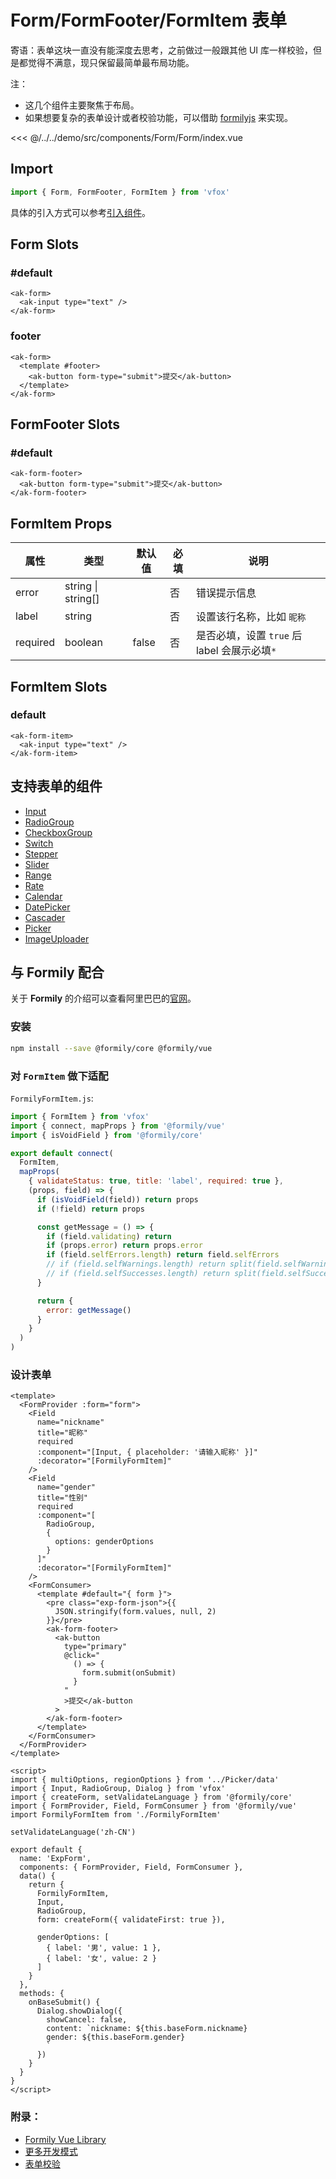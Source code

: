 # Form/FormFooter/FormItem 表单

寄语：表单这块一直没有能深度去思考，之前做过一般跟其他 UI 库一样校验，但是都觉得不满意，现只保留最简单最布局功能。

注：

- 这几个组件主要聚焦于布局。
- 如果想要复杂的表单设计或者校验功能，可以借助 [formilyjs](https://formilyjs.org/zh-CN/guide) 来实现。

<CodeDemo name="Form">

<<< @/../../demo/src/components/Form/Form/index.vue

</CodeDemo>

## Import

```js
import { Form, FormFooter, FormItem } from 'vfox'
```

具体的引入方式可以参考[引入组件](../guide/import.md)。

## Form Slots

### #default

```vue
<ak-form>
  <ak-input type="text" />
</ak-form>
```

### footer

```vue
<ak-form>
  <template #footer>
    <ak-button form-type="submit">提交</ak-button>
  </template>
</ak-form>
```

## FormFooter Slots

### #default

```vue
<ak-form-footer>
  <ak-button form-type="submit">提交</ak-button>
</ak-form-footer>
```

## FormItem Props

| 属性     | 类型               | 默认值 | 必填 | 说明                                         |
| -------- | ------------------ | ------ | ---- | -------------------------------------------- |
| error    | string \| string[] |        | 否   | 错误提示信息                                 |
| label    | string             |        | 否   | 设置该行名称，比如 `昵称`                    |
| required | boolean            | false  | 否   | 是否必填，设置 `true` 后 label 会展示必填`*` |

## FormItem Slots

### default

```vue
<ak-form-item>
  <ak-input type="text" />
</ak-form-item>
```

## 支持表单的组件

- [Input](./Input.md)
- [RadioGroup](./Radio.md#radiogroup)
- [CheckboxGroup](./Checkbox.md#checkboxgroup)
- [Switch](./Switch.md)
- [Stepper](./Stepper.md)
- [Slider](./Slider.md)
- [Range](./Range.md)
- [Rate](./Rate.md)
- [Calendar](./Calendar.md)
- [DatePicker](./DatePicker.md)
- [Cascader](./Cascader.md)
- [Picker](./Picker.md)
- [ImageUploader](./ImageUploader.md)

## 与 **Formily** 配合

关于 **Formily** 的介绍可以查看阿里巴巴的[官网](https://formilyjs.org/zh-CN)。

### 安装

```sh
npm install --save @formily/core @formily/vue
```

### 对 `FormItem` 做下适配

`FormilyFormItem.js`:

```js
import { FormItem } from 'vfox'
import { connect, mapProps } from '@formily/vue'
import { isVoidField } from '@formily/core'

export default connect(
  FormItem,
  mapProps(
    { validateStatus: true, title: 'label', required: true },
    (props, field) => {
      if (isVoidField(field)) return props
      if (!field) return props

      const getMessage = () => {
        if (field.validating) return
        if (props.error) return props.error
        if (field.selfErrors.length) return field.selfErrors
        // if (field.selfWarnings.length) return split(field.selfWarnings)
        // if (field.selfSuccesses.length) return split(field.selfSuccesses)
      }

      return {
        error: getMessage()
      }
    }
  )
)
```

### 设计表单

```vue
<template>
  <FormProvider :form="form">
    <Field
      name="nickname"
      title="昵称"
      required
      :component="[Input, { placeholder: '请输入昵称' }]"
      :decorator="[FormilyFormItem]"
    />
    <Field
      name="gender"
      title="性别"
      required
      :component="[
        RadioGroup,
        {
          options: genderOptions
        }
      ]"
      :decorator="[FormilyFormItem]"
    />
    <FormConsumer>
      <template #default="{ form }">
        <pre class="exp-form-json">{{
          JSON.stringify(form.values, null, 2)
        }}</pre>
        <ak-form-footer>
          <ak-button
            type="primary"
            @click="
              () => {
                form.submit(onSubmit)
              }
            "
            >提交</ak-button
          >
        </ak-form-footer>
      </template>
    </FormConsumer>
  </FormProvider>
</template>

<script>
import { multiOptions, regionOptions } from '../Picker/data'
import { Input, RadioGroup, Dialog } from 'vfox'
import { createForm, setValidateLanguage } from '@formily/core'
import { FormProvider, Field, FormConsumer } from '@formily/vue'
import FormilyFormItem from './FormilyFormItem'

setValidateLanguage('zh-CN')

export default {
  name: 'ExpForm',
  components: { FormProvider, Field, FormConsumer },
  data() {
    return {
      FormilyFormItem,
      Input,
      RadioGroup,
      form: createForm({ validateFirst: true }),

      genderOptions: [
        { label: '男', value: 1 },
        { label: '女', value: 2 }
      ]
    }
  },
  methods: {
    onBaseSubmit() {
      Dialog.showDialog({
        showCancel: false,
        content: `nickname: ${this.baseForm.nickname}
        gender: ${this.baseForm.gender}
        `
      })
    }
  }
}
</script>
```

### 附录：

- [Formily Vue Library](https://vue.formilyjs.org/)
- [更多开发模式](https://vue.formilyjs.org/guide/concept.html#%E4%B8%89%E7%A7%8D%E5%BC%80%E5%8F%91%E6%A8%A1%E5%BC%8F)
- [表单校验](https://formilyjs.org/zh-CN/guide/advanced/validate)

